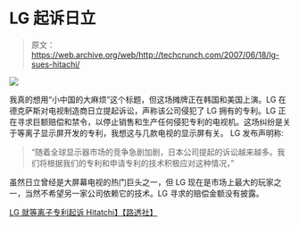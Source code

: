 # LG 起诉日立 

> 原文：<https://web.archive.org/web/http://techcrunch.com/2007/06/18/lg-sues-hitachi/>

![](img/ed543ddc3b777c434344430c6b186b05.png)

我真的想用“小中国的大麻烦”这个标题，但这场摊牌正在韩国和美国上演。LG 在德克萨斯对电视制造商日立提起诉讼，声称该公司侵犯了 LG 拥有的专利。LG 正在寻求巨额赔偿和禁令，以停止销售和生产任何侵犯专利的电视机。这场纠纷是关于等离子显示屏开发的专利，我想这与几款电视的显示屏有关。
 LG 发布声明称:

> “随着全球显示器市场的竞争急剧加剧，日本公司提起的诉讼越来越多。我们将根据我们的专利和申请专利的技术积极应对这种情况，”

虽然日立曾经是大屏幕电视的热门巨头之一，但 LG 现在是市场上最大的玩家之一，当然不希望另一家公司依赖它的技术。LG 寻求的赔偿金额没有披露。

[LG 就等离子专利起诉 Hitatchi】【路透社】](https://web.archive.org/web/20201205225505/http://investing.reuters.co.uk/news/articleinvesting.aspx?type=media&storyID=nSEO213793)